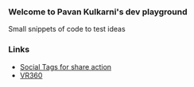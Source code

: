 ### Welcome to Pavan Kulkarni's dev playground
Small snippets of code to test ideas

### Links
* [Social Tags for share action](/playground/article.html)
* [VR360](/playground/vr-360-image.html)
